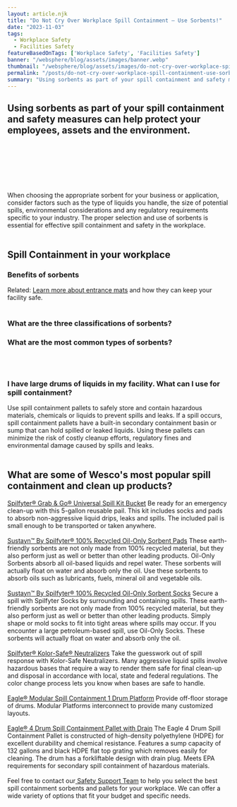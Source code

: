 ```yaml
---
layout: article.njk
title: "Do Not Cry Over Workplace Spill Containment – Use Sorbents!"
date: "2023-11-03"
tags:
  - Workplace Safety
  - Facilities Safety
featureBasedOnTags: ['Workplace Safety', 'Facilities Safety']
banner: "/websphere/blog/assets/images/banner.webp"
thumbnail: "/websphere/blog/assets/images/do-not-cry-over-workplace-spill-containment-use-sorbents.webp"
permalink: "/posts/do-not-cry-over-workplace-spill-containment-use-sorbents.html"
summary: "Using sorbents as part of your spill containment and safety measures can help protect your employees, assets and the environment."
---
```


<h2 class="intro">Using sorbents as part of your spill containment and safety measures can help protect your employees, assets and the environment.</h2>
<h1> </h1>
<br><br>
When choosing the appropriate sorbent for your business or application, consider factors such as the type of liquids you handle, the size of potential spills, environmental considerations and any regulatory requirements specific to your industry. The proper selection and use of sorbents is essential for effective spill containment and safety in the workplace.
<br><br>
<h2>Spill Containment in your workplace</h2>
<h3>Benefits of sorbents</h3>
Related: <a href="https://conney.com/websphere/blog/posts/put-your-facilitys-best-foot-forward-with-entrance-mats.html?utm_medium=spill-containment&amp;utm_source=Blog&amp;utm_campaign=Conney">Learn more about entrance mats</a> and how they can keep your facility safe.
<br><br>
<h3>What are the three classifications of sorbents?</h3>
<h3></h3><h3>What are the most common types of sorbents?</h3>
<br><br>
<h3>I have large drums of liquids in my facility. What can I use for spill containment?</h3>
Use spill containment pallets to safely store and contain hazardous materials, chemicals or liquids to prevent spills and leaks. If a spill occurs, spill containment pallets have a built-in secondary containment basin or sump that can hold spilled or leaked liquids. Using these pallets can minimize the risk of costly cleanup efforts, regulatory fines and environmental damage caused by spills and leaks.
<br><br>
<h2>What are some of Wesco's most popular spill containment and clean up products?</h2>
<a href="https://www.conney.com/product/spilfyter-grab-go-reg-bucket-spill-kit-universal?utm_medium=spill-containment&amp;utm_source=Blog&amp;utm_campaign=Spilfyter">Spilfyter&reg; Grab &amp; Go&reg; Universal Spill Kit Bucket</a>
Be ready for an emergency clean-up with this 5-gallon reusable pail. This kit includes socks and pads to absorb non-aggressive liquid drips, leaks and spills. The included pail is small enough to be transported or taken anywhere.
<br><br>
<a href="https://www.conney.com/product/sustayn-by-spilfyter-100-recycled-oil-only-sorbent-pads-heavyweight-16-x-18-100-box?utm_medium=spill-containment&amp;utm_source=Blog&amp;utm_campaign=Spilfyter">Sustayn&trade; By Spilfyter&reg; 100% Recycled Oil-Only Sorbent Pads</a>
These earth-friendly sorbents are not only made from 100% recycled material, but they also perform just as well or better than other leading products. Oil-Only Sorbents absorb all oil-based liquids and repel water. These sorbents will actually float on water and absorb only the oil. Use these sorbents to absorb oils such as lubricants, fuels, mineral oil and vegetable oils.
<br><br>
<a href="https://www.conney.com/product/sustayn-by-spilfyter-100-recycled-oil-only-sorbent-socks-3-x-4-15-box?PMWTNO=000000000318573&amp;utm_medium=spill-containment&amp;utm_source=Blog&amp;utm_campaign=Spilfyter">Sustayn&trade; By Spilfyter&reg; 100% Recycled Oil-Only Sorbent Socks</a>
Secure a spill with Spilfyter Socks by surrounding and containing spills. These earth-friendly sorbents are not only made from 100% recycled material, but they also perform just as well or better than other leading products. Simply shape or mold socks to fit into tight areas where spills may occur. If you encounter a large petroleum-based spill, use Oil-Only Socks. These sorbents will actually float on water and absorb only the oil.
<br><br>
<a href="https://www.conney.com/search/Spilfyter%C2%AE%20Kolor-Safe%C2%AE%20Neutralizer?utm_medium=spill-containment&amp;utm_source=Blog&amp;utm_campaign=Spilfyter">Spilfyter&reg; Kolor-Safe&reg; Neutralizers</a>
Take the guesswork out of spill response with Kolor-Safe Neutralizers. Many aggressive liquid spills involve hazardous bases that require a way to render them safe for final clean-up and disposal in accordance with local, state and federal regulations. The color change process lets you know when bases are safe to handle.
<br><br>
<a href="https://www.conney.com/product/eagle-modular-spill-containment-platform-1-drum-unit?PMWTNO=000000000318573&amp;utm_medium=spill-containment&amp;utm_source=Blog&amp;utm_campaign=Eagle">Eagle&reg; Modular Spill Containment 1 Drum Platform</a>
Provide off-floor storage of drums. Modular Platforms interconnect to provide many customized layouts.
<br><br>
<a href="https://www.conney.com/style/eagle-4-drum-spill-containment-pallet-with-drain?PMWTNO=000000000318573&amp;utm_medium=spill-containment&amp;utm_source=Blog&amp;utm_campaign=Eagle">Eagle&reg; 4 Drum Spill Containment Pallet with Drain</a>
The Eagle 4 Drum Spill Containment Pallet is constructed of high-density polyethylene (HDPE) for excellent durability and chemical resistance. Features a sump capacity of 132 gallons and black HDPE flat top grating which removes easily for cleaning. The drum has a forkliftable design with drain plug. Meets EPA requirements for secondary spill containment of hazardous materials.
<br><br>
Feel free to contact our<a href="https://www.conney.com/pages/safetyservices?utm_medium=spill-containment&amp;utm_source=Blog&amp;utm_campaign=Conney"> Safety Support Team</a> to help you select the best spill containment sorbents and pallets for your workplace. We can offer a wide variety of options that fit your budget and specific needs.
